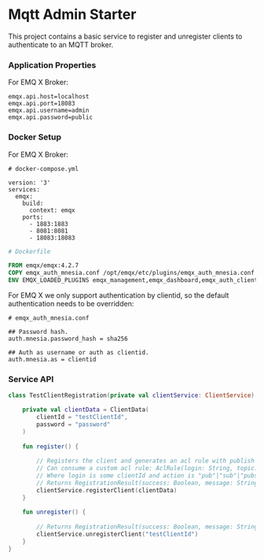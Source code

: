 # Mqtt Admin Starter

This project contains a basic service to register and unregister clients to authenticate to an MQTT broker.

### Application Properties
For EMQ X Broker:

```properties
emqx.api.host=localhost
emqx.api.port=18083
emqx.api.username=admin
emqx.api.password=public
```

### Docker Setup
For EMQ X Broker:

```shell
# docker-compose.yml

version: '3'
services:
  emqx:
    build:
      context: emqx
    ports:
      - 1883:1883
      - 8081:8081
      - 18083:18083
```

```dockerfile
# Dockerfile

FROM emqx/emqx:4.2.7
COPY emqx_auth_mnesia.conf /opt/emqx/etc/plugins/emqx_auth_mnesia.conf
ENV EMQX_LOADED_PLUGINS emqx_management,emqx_dashboard,emqx_auth_clientid,emqx_auth_mnesia
```

For EMQ X we only support authentication by clientid, so the default authentication needs to be overridden:
```shell
# emqx_auth_mnesia.conf

## Password hash.
auth.mnesia.password_hash = sha256

## Auth as username or auth as clientid.
auth.mnesia.as = clientid
```

### Service API

```kotlin
class TestClientRegistration(private val clientService: ClientService) {

    private val clientData = ClientData(
        clientId = "testClientId",
        password = "password"
    )
    
    fun register() {
        
        // Registers the client and generates an acl rule with publish and subscribe permission for the topic clientId/#
        // Can consume a custom acl rule: AclRule(login: String, topic: String, action: String, allow: Boolean)
        // Where login is some clientId and action is "pub"|"sub"|"pubsub"
        // Returns RegistrationResult(success: Boolean, message: String?)
        clientService.registerClient(clientData)
    }
    
    fun unregister() {
        
        // Returns RegistrationResult(success: Boolean, message: String?)
        clientService.unregisterClient("testClientId") 
    }
}
```